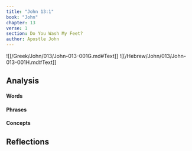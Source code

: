 ```yaml
---
title: "John 13:1"
book: "John"
chapter: 13
verse: 1
section: Do You Wash My Feet?
author: Apostle John
---
```

![[/Greek/John/013/John-013-001G.md#Text]]
![[/Hebrew/John/013/John-013-001H.md#Text]]

## Analysis

#### Words

#### Phrases

#### Concepts

## Reflections
